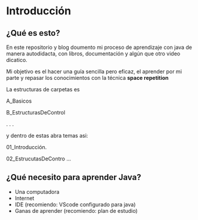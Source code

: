 # Introducción

## ¿Qué es esto?

En este repositorio y blog doumento mi proceso de aprendizaje con java de manera autodidacta, con libros, documentación y algún que otro video dicatico.

Mi objetivo es el hacer una guía sencilla pero eficaz, el aprender por mi parte y repasar los conocimientos con la técnica **space repetition**

La estructuras de carpetas es

A_Basicos

B_EstructurasDeControl

. . .

y dentro de estas abra temas asi:

01_Introducción.

02_EstrucutasDeContro
...

## ¿Qué necesito para aprender Java?

- Una computadora
- Internet
- IDE (recomiendo: VScode configurado para java)
- Ganas de aprender (recomiendo: plan de estudio)
